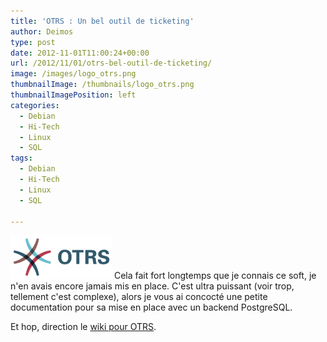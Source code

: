 ```yaml
---
title: 'OTRS : Un bel outil de ticketing'
author: Deimos
type: post
date: 2012-11-01T11:00:24+00:00
url: /2012/11/01/otrs-bel-outil-de-ticketing/
image: /images/logo_otrs.png
thumbnailImage: /thumbnails/logo_otrs.png
thumbnailImagePosition: left
categories:
  - Debian
  - Hi-Tech
  - Linux
  - SQL
tags:
  - Debian
  - Hi-Tech
  - Linux
  - SQL

---
```

![Otrs_logo](/images/logo_otrs.png)
Cela fait fort longtemps que je connais ce soft, je n'en avais encore jamais mis en place. C'est ultra puissant (voir trop, tellement c'est complexe), alors je vous ai concocté une petite documentation pour sa mise en place avec un backend PostgreSQL.

Et hop, direction le [wiki pour OTRS](http://wiki.deimos.fr/OTRS_:_mise_en_place_d%27un_outil_de_ticketing).